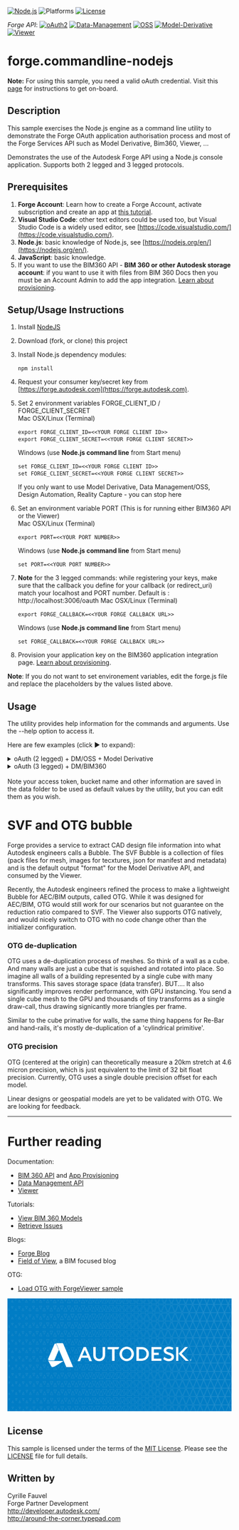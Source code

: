 
[![Node.js](https://img.shields.io/badge/Node.js-10.16.0-blue.svg)](https://nodejs.org/)
![Platforms](https://img.shields.io/badge/platform-windows%20%7C%20osx%20%7C%20linux-lightgray.svg)
[![License](http://img.shields.io/:license-mit-blue.svg)](http://opensource.org/licenses/MIT)

*Forge API*:
[![oAuth2](https://img.shields.io/badge/oAuth2-v1-green.svg)](http://developer-autodesk.github.io/)
[![Data-Management](https://img.shields.io/badge/Data%20Management-v1-green.svg)](http://developer-autodesk.github.io/)
[![OSS](https://img.shields.io/badge/OSS-v2-green.svg)](http://developer-autodesk.github.io/)
[![Model-Derivative](https://img.shields.io/badge/Model%20Derivative-v2-green.svg)](http://developer-autodesk.github.io/)
[![Viewer](https://img.shields.io/badge/Forge%20Viewer-v7.3-green.svg)](http://developer-autodesk.github.io/)

# forge.commandline-nodejs

<b>Note:</b> For using this sample, you need a valid oAuth credential.
Visit this [page](https://forge.autodesk.com) for instructions to get on-board.


## Description

This sample exercises the Node.js engine as a command line utility to  demonstrate the Forge OAuth application authorisation process and most of the Forge Services API such as Model Derivative, Bim360, Viewer, ...

Demonstrates the use of the Autodesk Forge API using a Node.js console application. Supports both 2 legged and 3 legged protocols.

## Prerequisites

1. **Forge Account**: Learn how to create a Forge Account, activate subscription and create an app at [this tutorial](http://learnforge.autodesk.io/#/account/).
2. **Visual Studio Code**: other text editors could be used too, but Visual Studio Code is a widely used editor, see [https://code.visualstudio.com/](https://code.visualstudio.com/).
3. **Node.js**: basic knowledge of Node.js, see [https://nodejs.org/en/](https://nodejs.org/en/).
4. **JavaScript**: basic knowledge.
5. If you want to use the BIM360 API - **BIM 360 or other Autodesk storage account**: if you want to use it with files from BIM 360 Docs then you must be an Account Admin to add the app integration. [Learn about provisioning](https://forge.autodesk.com/blog/bim-360-docs-provisioning-forge-apps).

## Setup/Usage Instructions

  1. Install [NodeJS](https://nodejs.org)
  2. Download (fork, or clone) this project
  3. Install Node.js dependency modules:<br />
     ```
     npm install
     ```
  4. Request your consumer key/secret key from [https://forge.autodesk.com](https://forge.autodesk.com).
  5. Set 2 environment variables FORGE_CLIENT_ID / FORGE_CLIENT_SECRET<br />
  Mac OSX/Linux (Terminal)
     ```
     export FORGE_CLIENT_ID=<<YOUR FORGE CLIENT ID>>
     export FORGE_CLIENT_SECRET=<<YOUR FORGE CLIENT SECRET>>
     ```
     Windows (use <b>Node.js command line</b> from Start menu)
     ```
     set FORGE_CLIENT_ID=<<YOUR FORGE CLIENT ID>>
     set FORGE_CLIENT_SECRET=<<YOUR FORGE CLIENT SECRET>>
     ```

     If you only want to use Model Derivative, Data Management/OSS, Design Automation, Reality Capture - you can stop here

  6. Set an environment variable PORT (This is for running either BIM360 API or the Viewer)<br />
  Mac OSX/Linux (Terminal)
     ```
     export PORT=<<YOUR PORT NUMBER>>
     ```
     Windows (use <b>Node.js command line</b> from Start menu)
     ```
     set PORT=<<YOUR PORT NUMBER>>
     ```
  7. **Note** for the 3 legged commands: while registering your keys, make sure that the callback you define for your
     callback (or redirect_uri) match your localhost and PORT number.
     Default is : http://localhost:3006/oauth
  Mac OSX/Linux (Terminal)
     ```
     export FORGE_CALLBACK=<<YOUR FORGE CALLBACK URL>>
     ```
     Windows (use <b>Node.js command line</b> from Start menu)
     ```
     set FORGE_CALLBACK=<<YOUR FORGE CALLBACK URL>>
     ```
   8. Provision your application key on the BIM360 application integration page. [Learn about provisioning](https://forge.autodesk.com/blog/bim-360-docs-provisioning-forge-apps).

**Note**: If you do not want to set environement variables, edit the forge.js file and replace the placeholders by the values listed above.

## Usage

The utility provides help information for the commands and arguments. Use the --help option to access it.

Here are few examples (click &#9658; to expand):

<details>
   <summary>oAuth (2 legged) + DM/OSS + Model Derivative</summary>

   ```bash
   # Do authorization.
   node forge.js 2legged

   # Create a bucket. Bucket name must be lower case and valid characters.
   node forge.js buckets new my_bucket_name

   # Upload a model.
   node forge.js objects put Au.obj

   # Register the model to get it translated.
   node forge.js objects translate Au.obj

   # Wait until the translation completes.
   # Translation is complete when it reaches 'success - 100%'
   node forge.js objects progress Au.obj

   # Create an HTML page with your URN and a read-only access token to view the SVF.
   node forge.js html get urn:adsk.objects:os.object:my_bucket_name/Au.obj ./bubbles/Au.obj.html

   # Create an HTML page with your URN and a read-only access token to view the OTG version.
   node forge.js html get urn:adsk.objects:os.object:my_bucket_name/Au.obj ./bubbles/Au.obj.html --otg

   # Start local server and load the HTML page.
   open http://localhost:$PORT/Au.obj.html & http-server ./bubbles/
   ```

</details>

<details>
   <summary>oAuth (3 legged) + DM/BIM360</summary>

   ```bash
   # Do authorization/authentication.
   node forge.js 3legged auto

   # Get the list of Hubs.
   node forge.js hubs ls

   # Get the list of projects.
   node forge.js projects ls $MyHubID

   # Get the entire project data tree.
   node forge.js projects tree $MyHubID $MyProjectID -f

   # Refresh the access token
   node forge.js 3legged refresh

   # Create an HTML page with your URN and a read-only access token to view the SVF.
   node forge.js html get $MyVersionId ./bubbles/output.html

   # Create an HTML page with your URN and a read-only access token to view the OTG version.
   node forge.js html get $MyVersionId ./bubbles/output.html --otg

   # Start local server and load the HTML page.
   open http://localhost:$PORT/Au.obj.html & http-server ./bubbles/
   ```

</details>

<br />
Note your access token, bucket name and other information are saved in the data folder to be used as default values by the utility, but you can
edit them as you wish.

# SVF and OTG bubble

Forge provides a service to extract CAD design file information into what Autodesk engineers calls a Bubble. The SVF Bubble is a collection of files (pack files for mesh, images for tecxtures, json for manifest and metadata) and is the default output "format" for the Model Derivative API, and consumed by the Viewer.

Recently, the Autodesk engineers refined the process to make a lightweight Bubble for AEC/BIM outputs, called OTG. While it was designed for AEC/BIM, OTG would still work for our scenarios but not guarantee on the reduction ratio compared to SVF. The Viewer also supports OTG natively, and would nicely switch to OTG with no code change other than the initializer configuration.

### OTG de-duplication

OTG uses a de-duplication process of meshes. So think of a wall as a cube. And many walls are just a cube that is squished and rotated into place. So imagine all walls of a building represented by a single cube with many transforms. This saves storage space (data transfer). BUT.... It also significantly improves render performance, with GPU instancing. You send a single cube mesh to the GPU and thousands of tiny transforms as a single draw-call, thus drawing signicantly more triangles per frame.

Similar to the cube primative for walls, the same thing happens for Re-Bar and hand-rails, it's mostly de-duplication of a 'cylindrical primitive'.

### OTG precision

OTG (centered at the origin) can theoretically measure a 20km stretch at 4.6 micron precision, which is just equivalent to the limit of 32 bit float precision. Currently, OTG uses a single double precision offset for each model.

Linear designs or geospatial models are yet to be validated with OTG. We are looking for feedback.

---

# Further reading

Documentation:

- [BIM 360 API](https://developer.autodesk.com/en/docs/bim360/v1/overview/) and [App Provisioning](https://forge.autodesk.com/blog/bim-360-docs-provisioning-forge-apps)
- [Data Management API](https://developer.autodesk.com/en/docs/data/v2/overview/)
- [Viewer](https://developer.autodesk.com/en/docs/viewer/v6)

Tutorials:

- [View BIM 360 Models](http://learnforge.autodesk.io/#/tutorials/viewhubmodels)
- [Retrieve Issues](https://developer.autodesk.com/en/docs/bim360/v1/tutorials/retrieve-issues)

Blogs:

- [Forge Blog](https://forge.autodesk.com/categories/bim-360-api)
- [Field of View](https://fieldofviewblog.wordpress.com/), a BIM focused blog

OTG:

* [Load OTG with ForgeViewer sample](https://github.com/wallabyway/OTG-client-sample)

![thumbnail](/thumbnail.png)

## License

This sample is licensed under the terms of the [MIT License](http://opensource.org/licenses/MIT).
Please see the [LICENSE](LICENSE) file for full details.

## Written by

Cyrille Fauvel <br />
Forge Partner Development <br />
http://developer.autodesk.com/ <br />
http://around-the-corner.typepad.com <br />
